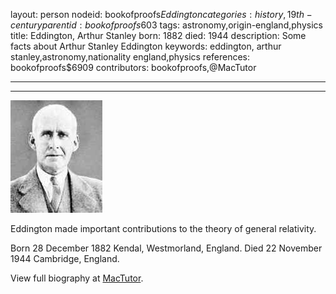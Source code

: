 layout: person
nodeid: bookofproofs$Eddington
categories: history,19th-century
parentid: bookofproofs$603
tags: astronomy,origin-england,physics
title: Eddington, Arthur Stanley
born: 1882
died: 1944
description: Some facts about Arthur Stanley Eddington
keywords: eddington, arthur stanley,astronomy,nationality england,physics
references: bookofproofs$6909
contributors: bookofproofs,@MacTutor

---


---

![Eddington.jpg](https://github.com/bookofproofs/bookofproofs.github.io/blob/main/_sources/_assets/images/portraits/Eddington.jpg?raw=true)

Eddington made important contributions to the theory of general relativity.

Born 28 December 1882 Kendal, Westmorland, England. Died 22 November 1944 Cambridge, England.


View full biography at [MacTutor](https://mathshistory.st-andrews.ac.uk/Biographies/Eddington/).